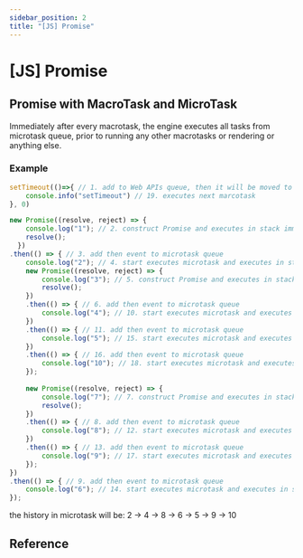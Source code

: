 ```yaml
---
sidebar_position: 2
title: "[JS] Promise"
---
```


# [JS] Promise

## Promise with MacroTask and MicroTask

Immediately after every macrotask, the engine executes all tasks from microtask queue, prior to running any other macrotasks or rendering or anything else.

### Example

```javascript
setTimeout(()=>{ // 1. add to Web APIs queue, then it will be moved to macrotask.
    console.info("setTimeout") // 19. executes next marcotask
}, 0)

new Promise((resolve, reject) => {
    console.log("1"); // 2. construct Promise and executes in stack immediately
    resolve();
  })
.then(() => { // 3. add then event to microtask queue
    console.log("2"); // 4. start executes microtask and executes in stack immediately
    new Promise((resolve, reject) => { 
        console.log("3"); // 5. construct Promise and executes in stack immediately
        resolve();
    })
    .then(() => { // 6. add then event to microtask queue
        console.log("4"); // 10. start executes microtask and executes in stack immediately
    })
    .then(() => { // 11. add then event to microtask queue
        console.log("5"); // 15. start executes microtask and executes in stack immediately
    })
    .then(() => { // 16. add then event to microtask queue
        console.log("10"); // 18. start executes microtask and executes in stack immediately
    });
    
    new Promise((resolve, reject) => {
        console.log("7"); // 7. construct Promise and executes in stack immediately
        resolve();
    })
    .then(() => { // 8. add then event to microtask queue
        console.log("8"); // 12. start executes microtask and executes in stack immediately
    })
    .then(() => { // 13. add then event to microtask queue
        console.log("9"); // 17. start executes microtask and executes in stack immediately
    });
})
.then(() => { // 9. add then event to microtask queue 
    console.log("6"); // 14. start executes microtask and executes in stack immediately
});
```

the history in microtask will be:
2 -> 4 -> 8 -> 6 -> 5 -> 9 -> 10

## Reference
